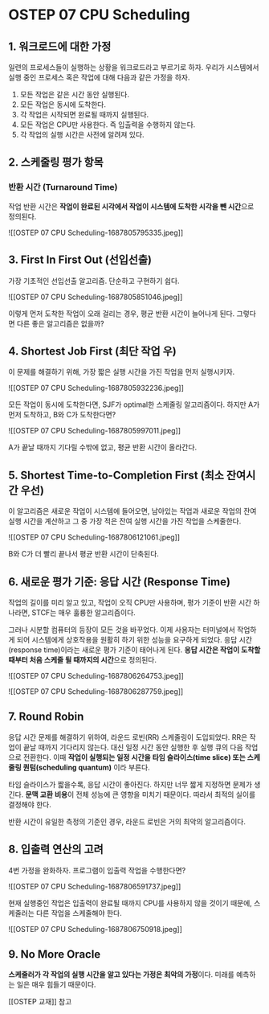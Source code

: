 # OSTEP 07 CPU Scheduling

## 1. 워크로드에 대한 가정

일련의 프로세스들이 실행하는 상황을 워크로드라고 부르기로 하자. 우리가 시스템에서 실행 중인 프로세스 혹은 작업에 대해 다음과 같은 가정을 하자.

1. 모든 작업은 같은 시간 동안 실행된다.
2. 모든 작업은 동시에 도착한다.
3. 각 작업은 시작되면 완료될 때까지 실행된다.
4. 모든 작업은 CPU만 사용한다. 즉 입출력을 수행하지 않는다.
5. 각 작업의 실행 시간은 사전에 알려져 있다.

## 2. 스케줄링 평가 항목

### 반환 시간 (Turnaround Time)
작업 반환 시간은 **작업이 완료된 시각에서 작업이 시스템에 도착한 시각을 뺀 시간**으로 정의된다. 

![[OSTEP 07 CPU Scheduling-1687805795335.jpeg]]

## 3. First In First Out (선입선출)

가장 기초적인 선입선출 알고리즘. 단순하고 구현하기 쉽다. 

![[OSTEP 07 CPU Scheduling-1687805851046.jpeg]]

이렇게 먼저 도착한 작업이 오래 걸리는 경우, 평균 반환 시간이 늘어나게 된다. 그렇다면 다른 좋은 알고리즘은 없을까?

## 4. Shortest Job First (최단 작업 우)

이 문제를 해결하기 위해, 가장 짧은 실행 시간을 가진 작업을 먼저 실행시키자. 

![[OSTEP 07 CPU Scheduling-1687805932236.jpeg]]

모든 작업이 동시에 도착한다면, SJF가 optimal한 스케줄링 알고리즘이다. 하지만 A가 먼저 도착하고, B와 C가 도착한다면? 

![[OSTEP 07 CPU Scheduling-1687805997011.jpeg]]

A가 끝날 때까지 기다릴 수밖에 없고, 평균 반환 시간이 올라간다.

## 5. Shortest Time-to-Completion First (최소 잔여시간 우선)

이 알고리즘은 새로운 작업이 시스템에 들어오면, 남아있는 작업과 새로운 작업의 잔여 실행 시간을 계산하고 그 중 가장 적은 잔여 실행 시간을 가진 작업을 스케줄한다.

![[OSTEP 07 CPU Scheduling-1687806121061.jpeg]]

B와 C가 더 빨리 끝나서 평균 반환 시간이 단축된다.

## 6. 새로운 평가 기준: 응답 시간 (Response Time)

작업의 길이를 미리 알고 있고, 작업이 오직 CPU만 사용하며, 평가 기준이 반환 시간 하나라면, STCF는 매우 훌륭한 알고리즘이다. 

그러나 시분할 컴퓨터의 등장이 모든 것을 바꾸었다. 이제 사용자는 터미널에서 작업하게 되어 시스템에게 상호작용을 원활히 하기 위한 성능을 요구하게 되었다. 응답 시간(response time)이라는 새로운 평가 기준이 태어나게 된다. **응답 시간은 작업이 도착할 때부터 처음 스케줄 될 때까지의 시간**으로 정의된다.

![[OSTEP 07 CPU Scheduling-1687806264753.jpeg]]

![[OSTEP 07 CPU Scheduling-1687806287759.jpeg]]

## 7. Round Robin

응답 시간 문제를 해결하기 위하여, 라운드 로빈(RR) 스케줄링이 도입되었다. RR은 작업이 끝날 때까지 기다리지 않는다. 대신 일정 시간 동안 실행한 후 실행 큐의 다음 작업으로 전환한다. 이때 **작업이 실행되는 일정 시간을 타임 슬라이스(time slice) 또는 스케줄링 퀀텀(scheduling quantum)** 이라 부른다.

타임 슬라이스가 짧을수록, 응답 시간이 좋아진다. 하지만 너무 짧게 지정하면 문제가 생긴다.
**문맥 교환 비용**이 전체 성능에 큰 영향을 미치기 때문이다. 따라서 최적의 실이를 결정해야 한다.

반환 시간이 유일한 측정의 기준인 경우, 라운드 로빈은 거의 최악의 알고리즘이다. 

## 8. 입출력 연산의 고려

4번 가정을 완화하자. 프로그램이 입출력 작업을 수행한다면?

![[OSTEP 07 CPU Scheduling-1687806591737.jpeg]]

현재 실행중인 작업은 입출력이 완료될 때까지 CPU를 사용하지 않을 것이기 때문에, 스케줄러는 다른 작업을 스케줄해야 한다.

![[OSTEP 07 CPU Scheduling-1687806750918.jpeg]]

## 9. No More Oracle

**스케줄러가 각 작업의 실행 시간을 알고 있다는 가정은 최악의 가정**이다. 미래를 예측하는 일은 매우 힘들기 때문이다. 

[[OSTEP 교재]] 참고

